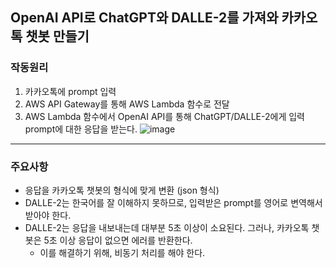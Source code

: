 ## OpenAI API로 ChatGPT와 DALLE-2를 가져와 카카오톡 챗봇 만들기
### 작동원리
1. 카카오톡에 prompt 입력
2. AWS API Gateway를 통해 AWS Lambda 함수로 전달
3. AWS Lambda 함수에서 OpenAI API를 통해 ChatGPT/DALLE-2에게 입력 prompt에 대한 응답을 받는다.
![image](https://github.com/user-attachments/assets/0f5e915b-cdd0-4f70-9432-7e49def8966b)
---
### 주요사항
* 응답을 카카오톡 챗봇의 형식에 맞게 변환 (json 형식)
* DALLE-2는 한국어를 잘 이해하지 못하므로, 입력받은 prompt를 영어로 변역해서 받아야 한다.
* DALLE-2는 응답을 내보내는데 대부분 5초 이상이 소요된다. 그러나, 카카오톡 챗봇은 5초 이상 응답이 없으면 에러를 반환한다.
  * 이를 해결하기 위해, 비동기 처리를 해야 한다.
